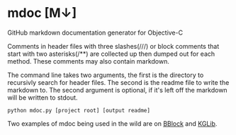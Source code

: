 # mdoc [M↓]

GitHub markdown documentation generator for Objective-C

Comments in header files with three slashes(///) or block comments that start with two asterisks(/**) are collected up then dumped out for each method. These comments may also contain markdown.

The command line takes two arguments, the first is the directory to recursivly search for header files. The second is the readme file to write the markdown to. The second argument is optional, if it's left off the markdown will be written to stdout.

    python mdoc.py [project root] [output readme]

Two examples of mdoc being used in the wild are on [BBlock](https://github.com/kgn/BBlock) and [KGLib](https://github.com/kgn/KGLib).